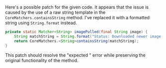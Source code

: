 Here's a possible patch for the given code. It appears that the issue is caused by the use of a raw string template in the `CoreMatchers.containsString` method. I've replaced it with a formatted string using `String.format` instead.

```java
private static Matcher<String> imagePulled(final String image) {
    String matchString = String.format("Status: Downloaded newer image for %s", image);
    return CoreMatchers.<String>containsString(matchString);
}
```

This patch should resolve the "expected <identifier>" error while preserving the original functionality of the method.
